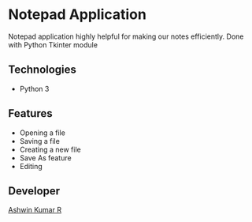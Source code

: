 # Notepad Application

Notepad application highly helpful for making our notes efficiently. Done with Python Tkinter module

## Technologies
- Python 3

## Features
- Opening a file
- Saving a file
- Creating a new file
- Save As feature
- Editing

## Developer 
[Ashwin Kumar R](https;//github.com/Ash515)
